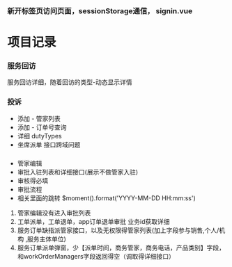 
### 新开标签页访问页面，sessionStorage通信， signin.vue


# 项目记录
### 服务回访
服务回访详细，随着回访的类型-动态显示详情


### 投诉
* 添加 - 管家列表
* 添加 - 订单号查询
* 详细 dutyTypes
* 坐席派单 接口跨域问题


###
* 管家编辑
* 审批入驻列表和详细接口(展示不做管家入驻)
* 审核得必填
* 审批流程
* 相关里面的跳转
$moment().format('YYYY-MM-DD HH:mm:ss')


1. 管家编辑没有进入审批列表
2. 工单派单，工单退单，app订单退单审批 业务id获取详细
3. 服务订单缺指派管家接口，以及无权限得管家列表(加上字段参与销售,个人/机构 ,服务主体单位)
4. 服务订单派单弹窗，少【派单时间，商务管家，商务电话，产品类别】字段，和workOrderManagers字段返回得空（调取得详细接口）
